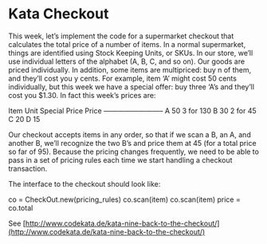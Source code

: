# Kata Checkout

This week, let’s implement the code for a supermarket checkout that calculates the total price of a number of items. In a normal supermarket, things are identified using Stock Keeping Units, or SKUs. In our store, we’ll use individual letters of the alphabet (A, B, C, and so on). Our goods are priced individually. In addition, some items are multipriced: buy n of them, and they’ll cost you y cents. For example, item ‘A’ might cost 50 cents individually, but this week we have a special offer: buy three ‘A’s and they’ll cost you $1.30. In fact this week’s prices are:

Item Unit Special
Price Price
————————–
A 50 3 for 130
B 30 2 for 45
C 20
D 15

Our checkout accepts items in any order, so that if we scan a B, an A, and another B, we’ll recognize the two B’s and price them at 45 (for a total price so far of 95). Because the pricing changes frequently, we need to be able to pass in a set of pricing rules each time we start handling a checkout transaction.

The interface to the checkout should look like:

co = CheckOut.new(pricing_rules)
co.scan(item)
co.scan(item)
price = co.total

See [http://www.codekata.de/kata-nine-back-to-the-checkout/](http://www.codekata.de/kata-nine-back-to-the-checkout/)
